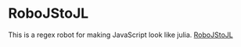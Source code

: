 # RoboJStoJL
This is a regex robot for making JavaScript look like julia.
<a href="https://travisa9.github.io/RoboJStoJL/Robot.html" target="_blank">RoboJStoJL</a>
